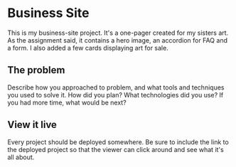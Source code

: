 # Business Site

This is my business-site project. It's a one-pager created for my sisters art. As the assignment said, it contains a hero image, an accordion for FAQ and a form. I also added a few cards displaying art for sale.

## The problem

Describe how you approached to problem, and what tools and techniques you used to solve it. How did you plan? What technologies did you use? If you had more time, what would be next?

## View it live
Every project should be deployed somewhere. Be sure to include the link to the deployed project so that the viewer can click around and see what it's all about.
